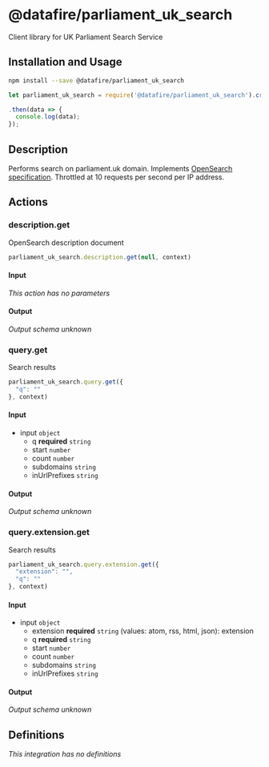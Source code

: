 # @datafire/parliament_uk_search

Client library for UK Parliament Search Service

## Installation and Usage
```bash
npm install --save @datafire/parliament_uk_search
```
```js
let parliament_uk_search = require('@datafire/parliament_uk_search').create();

.then(data => {
  console.log(data);
});
```

## Description

Performs search on parliament.uk domain. Implements [OpenSearch specification](https://github.com/dewitt/opensearch). Throttled at 10 requests per second per IP address.

## Actions

### description.get
OpenSearch description document


```js
parliament_uk_search.description.get(null, context)
```

#### Input
*This action has no parameters*

#### Output
*Output schema unknown*

### query.get
Search results


```js
parliament_uk_search.query.get({
  "q": ""
}, context)
```

#### Input
* input `object`
  * q **required** `string`
  * start `number`
  * count `number`
  * subdomains `string`
  * inUrlPrefixes `string`

#### Output
*Output schema unknown*

### query.extension.get
Search results


```js
parliament_uk_search.query.extension.get({
  "extension": "",
  "q": ""
}, context)
```

#### Input
* input `object`
  * extension **required** `string` (values: atom, rss, html, json): extension
  * q **required** `string`
  * start `number`
  * count `number`
  * subdomains `string`
  * inUrlPrefixes `string`

#### Output
*Output schema unknown*



## Definitions

*This integration has no definitions*
